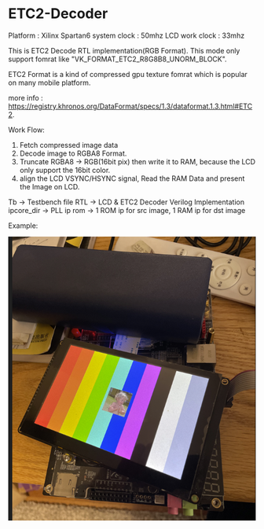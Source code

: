 # ETC2-Decoder
Platform : Xilinx Spartan6
system clock   : 50mhz
LCD work clock : 33mhz

This is ETC2 Decode RTL implementation(RGB Format).
This mode only support fomrat like "VK_FORMAT_ETC2_R8G8B8_UNORM_BLOCK".

ETC2 Format is a kind of compressed gpu texture fomrat which is popular on many mobile platform.

more info : https://registry.khronos.org/DataFormat/specs/1.3/dataformat.1.3.html#ETC2.

Work Flow:
1. Fetch compressed image data
2. Decode image to RGBA8 Format.
3. Truncate RGBA8 -> RGB(16bit pix) then write it to RAM, because the LCD only support the 16bit color.
4. align the LCD VSYNC/HSYNC signal, Read the RAM Data and present the Image on LCD.


Tb         -> Testbench file
RTL        -> LCD & ETC2 Decoder Verilog Implementation
ipcore_dir -> PLL ip
rom        -> 1 ROM ip for src image, 1 RAM ip for dst image

Example:

![image](https://github.com/KOTOKORURU/ETC2-Decoder/blob/master/example.png)
